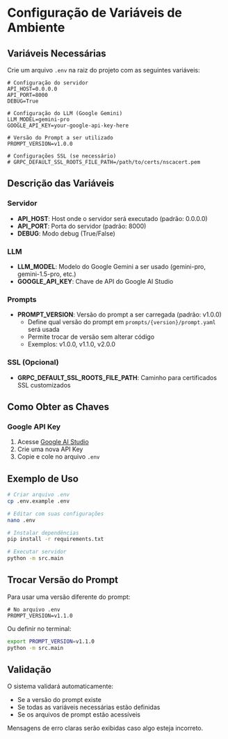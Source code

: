 # Configuração de Variáveis de Ambiente

## Variáveis Necessárias

Crie um arquivo `.env` na raiz do projeto com as seguintes variáveis:

```env
# Configuração do servidor
API_HOST=0.0.0.0
API_PORT=8000
DEBUG=True

# Configuração do LLM (Google Gemini)
LLM_MODEL=gemini-pro
GOOGLE_API_KEY=your-google-api-key-here

# Versão do Prompt a ser utilizado
PROMPT_VERSION=v1.0.0

# Configurações SSL (se necessário)
# GRPC_DEFAULT_SSL_ROOTS_FILE_PATH=/path/to/certs/nscacert.pem
```

## Descrição das Variáveis

### Servidor
- **API_HOST**: Host onde o servidor será executado (padrão: 0.0.0.0)
- **API_PORT**: Porta do servidor (padrão: 8000)
- **DEBUG**: Modo debug (True/False)

### LLM
- **LLM_MODEL**: Modelo do Google Gemini a ser usado (gemini-pro, gemini-1.5-pro, etc.)
- **GOOGLE_API_KEY**: Chave de API do Google AI Studio

### Prompts
- **PROMPT_VERSION**: Versão do prompt a ser carregada (padrão: v1.0.0)
  - Define qual versão do prompt em `prompts/{version}/prompt.yaml` será usada
  - Permite trocar de versão sem alterar código
  - Exemplos: v1.0.0, v1.1.0, v2.0.0

### SSL (Opcional)
- **GRPC_DEFAULT_SSL_ROOTS_FILE_PATH**: Caminho para certificados SSL customizados

## Como Obter as Chaves

### Google API Key
1. Acesse [Google AI Studio](https://makersuite.google.com/app/apikey)
2. Crie uma nova API Key
3. Copie e cole no arquivo `.env`

## Exemplo de Uso

```bash
# Criar arquivo .env
cp .env.example .env

# Editar com suas configurações
nano .env

# Instalar dependências
pip install -r requirements.txt

# Executar servidor
python -m src.main
```

## Trocar Versão do Prompt

Para usar uma versão diferente do prompt:

```env
# No arquivo .env
PROMPT_VERSION=v1.1.0
```

Ou definir no terminal:

```bash
export PROMPT_VERSION=v1.1.0
python -m src.main
```

## Validação

O sistema validará automaticamente:
- Se a versão do prompt existe
- Se todas as variáveis necessárias estão definidas
- Se os arquivos de prompt estão acessíveis

Mensagens de erro claras serão exibidas caso algo esteja incorreto.

